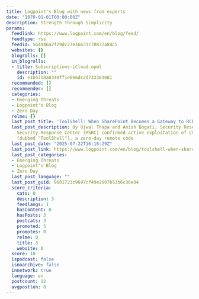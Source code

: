 ```yaml
---
title: Logpoint's Blog with news from experts
date: "1970-01-01T00:00:00Z"
description: Strength Through Simplicity
params:
  feedlink: https://www.logpoint.com/en/blog/feed/
  feedtype: rss
  feedid: 564946a2f29dc27e16633c70837a84c5
  websites: {}
  blogrolls: []
  in_blogrolls:
  - title: Subscriptions-iCloud.opml
    description: ""
    id: e1b4718a0340ff1e866dc2d733303081
  recommended: []
  recommender: []
  categories:
  - Emerging Threats
  - Logpoint's Blog
  - Zero Day
  relme: {}
  last_post_title: 'ToolShell: When SharePoint Becomes a Gateway to RCE'
  last_post_description: By Ujwal Thapa and Anish Bogati; Security ResearchMicrosoft’s
    Security Response Center (MSRC) confirmed active exploitation of CVE‑2025‑53770
    (dubbed "ToolShell"), a zero-day remote code
  last_post_date: "2025-07-22T16:16:29Z"
  last_post_link: https://www.logpoint.com/en/blog/toolshell-when-sharepoint-becomes-a-gateway-to-rce/
  last_post_categories:
  - Emerging Threats
  - Logpoint's Blog
  - Zero Day
  last_post_language: ""
  last_post_guid: 9601723c9697cf49e2607b53b6c36e84
  score_criteria:
    cats: 0
    description: 3
    feedlangs: 1
    hasContent: 0
    hasPosts: 3
    postcats: 3
    promoted: 5
    promotes: 0
    relme: 0
    title: 3
    website: 0
  score: 18
  ispodcast: false
  isnoarchive: false
  innetwork: true
  language: en
  postcount: 12
  avgpostlen: 0
---
```

